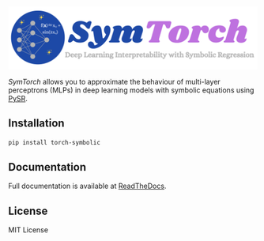 ![logo](https://raw.githubusercontent.com/elizabethsztan/InterpretSR/main/docs/_static/symtorch_logo.png)

*SymTorch* allows you to approximate the behaviour of multi-layer perceptrons (MLPs) in deep learning models with symbolic equations using [PySR](https://ai.damtp.cam.ac.uk/pysr/).

## Installation

```bash
pip install torch-symbolic
```

## Documentation

Full documentation is available at [ReadTheDocs](https://interpretsr.readthedocs.io/).

## License

MIT License